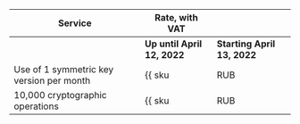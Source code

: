 | Service | Rate, with VAT | |
| --- | --- | --- |
| | **Up until April 12, 2022** | **Starting April 13, 2022** |
| Use of 1 symmetric key version per month | {{ sku|RUB|kms.storage.v1.software|month|string }} | ₽2.88 |
| 10,000 cryptographic operations | {{ sku|RUB|kms.api.v1.encryptdecrypt|string }} | ₽2.88 |
